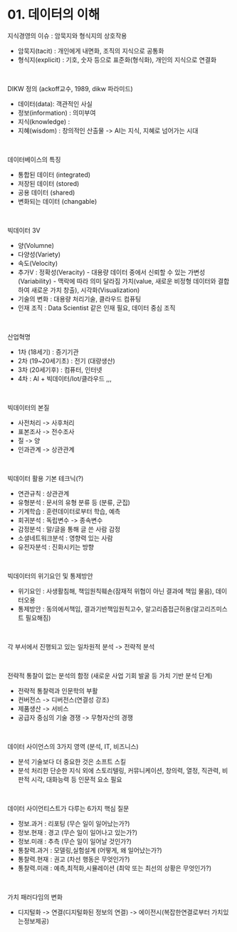 # 01. 데이터의 이해

지식경영의 이슈 : 암묵지와 형식지의 상호작용
 - 암묵지(tacit) : 개인에게 내면화, 조직의 지식으로 공통화
 - 형식지(explicit) : 기호, 숫자 등으로 표준화(형식화), 개인의 지식으로 연결화

<br>

DIKW 정의  (ackoff교수, 1989, dikw 파라미드)
 - 데이터(data): 객관적인 사실
 - 정보(information) : 의미부여
 - 지식(knowledge) :
 - 지혜(wisdom) : 창의적인 산출물
 -> AI는 지식, 지혜로 넘어가는 시대

<br>

데이터베이스의 특징
 - 통합된 데이터 (integrated)
 - 저장된 데이터 (stored)
 - 공용 데이터 (shared)
 - 변화되는 데이터 (changable)

<br>

빅데이터 3V
 - 양(Volumne)
 - 다양성(Variety)
 - 속도(Velocity)
 - 추가V : 정확성(Veracity) - 대용량 데이터 중에서 신뢰할 수 있는
           가변성(Variability) - 맥락에 따라 의미 달라짐
           가치(value, 새로운 비정형 데이터와 결합하여 새로운 가치 창출), 시각화(Visualization)
 - 기술의 변화 : 대용량 처리기술, 클라우드 컴퓨팅
 - 인재 조직 : Data Scientist 같은 인재 필요, 데이터 중심 조직

<br>

산업혁명
 - 1차 (18세기) : 증기기관
 - 2차 (19~20세기초) : 전기 (대량생산)
 - 3차 (20세기후) : 컴퓨터, 인터넷
 - 4차 : AI + 빅데이터/Iot/클라우드 ,,,

<br>

빅데이터의 본질
 - 사전처리 -> 사후처리
 - 표본조사 -> 전수조사
 - 질 -> 양
 - 인과관계 -> 상관관계

<br>

빅데이터 활용 기본 테크닉(?)
 - 연관규칙 : 상관관계
 - 유형분석 : 문서의 유형 분류 등 (분류, 군집)
 - 기계학습 : 훈련데이터로부터 학습, 예측
 - 회귀분석 : 독립변수 -> 종속변수
 - 감정분석 : 말/글을 통해 글 쓴 사람 감정
 - 소셜네트워크분석 : 영향력 있는 사람
 - 유전자분석 : 진화시키는 방향

<br>

빅데이터의 위기요인 및 통제방안
 - 위기요인 : 사생활침해, 책임원칙훼손(잠재적 위협이 아닌 결과에 책임 물음), 데이터오용
 - 통제방안 : 동의에서책임, 결과기반책임원칙고수, 알고리즘접근허용(알고리즈미스트 필요해짐)

<br>

각 부서에서 진행되고 있는 일차원적 분석 -> 전략적 분석

<br>

전략적 통찰이 없는 분석의 함정 (새로운 사업 기회 발굴 등 가치 기반 분석 단계)
 - 전략적 통찰력과 인문학의 부활
 - 컨버전스 -> 디버전스(연결성 강조)
 - 제품생산 -> 서비스
 - 공급자 중심의 기술 경쟁 -> 무형자산의 경쟁

<br>

데이터 사이언스의 3가지 영역 (분석, IT, 비즈니스)
 - 분석 기술보다 더 중요한 것은 소프트 스킬
 - 분석 처리한 단순한 지식 외에 스토리텔링, 커뮤니케이션, 창의력, 열정, 직관력, 비판적 시각, 대화능력 등 인문적 요소 필요

<br>

데이터 사이언티스트가 다루는 6가지 핵심 질문

 - 정보.과거 : 리포팅 (무슨 일이 일어났는가?)
 - 정보.현재 : 경고 (무슨 일이 일어나고 있는가?)
 - 정보.미래 : 추측 (무슨 일이 일어날 것인가?)
 - 통찰력.과거 : 모델링,실험설계 (어떻게, 왜 일어났는가?)
 - 통찰력.현재 : 권고 (차선 행동은 무엇인가?)
 - 통찰력.미래 : 예측,최적화,시뮬레이션 (최악 또는 최선의 상황은 무엇인가?)

<br>

가치 패러다임의 변화

 - 디지털화 -> 연결(디지털화된 정보의 연결) -> 에이전시(복잡한연결로부터 가치있는정보제공)